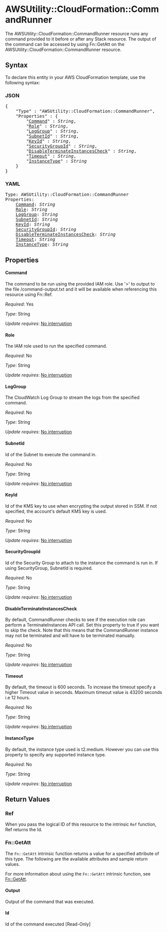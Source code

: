 # AWSUtility::CloudFormation::CommandRunner

The AWSUtility::CloudFormation::CommandRunner resource runs any command provided to it before or after any Stack resource. The output of the command can be accessed by using Fn::GetAtt on the AWSUtility::CloudFormation::CommandRunner resource.

## Syntax

To declare this entity in your AWS CloudFormation template, use the following syntax:

### JSON

<pre>
{
    "Type" : "AWSUtility::CloudFormation::CommandRunner",
    "Properties" : {
        "<a href="#command" title="Command">Command</a>" : <i>String</i>,
        "<a href="#role" title="Role">Role</a>" : <i>String</i>,
        "<a href="#loggroup" title="LogGroup">LogGroup</a>" : <i>String</i>,
        "<a href="#subnetid" title="SubnetId">SubnetId</a>" : <i>String</i>,
        "<a href="#keyid" title="KeyId">KeyId</a>" : <i>String</i>,
        "<a href="#securitygroupid" title="SecurityGroupId">SecurityGroupId</a>" : <i>String</i>,
        "<a href="#disableterminateinstancescheck" title="DisableTerminateInstancesCheck">DisableTerminateInstancesCheck</a>" : <i>String</i>,
        "<a href="#timeout" title="Timeout">Timeout</a>" : <i>String</i>,
        "<a href="#instancetype" title="InstanceType">InstanceType</a>" : <i>String</i>
    }
}
</pre>

### YAML

<pre>
Type: AWSUtility::CloudFormation::CommandRunner
Properties:
    <a href="#command" title="Command">Command</a>: <i>String</i>
    <a href="#role" title="Role">Role</a>: <i>String</i>
    <a href="#loggroup" title="LogGroup">LogGroup</a>: <i>String</i>
    <a href="#subnetid" title="SubnetId">SubnetId</a>: <i>String</i>
    <a href="#keyid" title="KeyId">KeyId</a>: <i>String</i>
    <a href="#securitygroupid" title="SecurityGroupId">SecurityGroupId</a>: <i>String</i>
    <a href="#disableterminateinstancescheck" title="DisableTerminateInstancesCheck">DisableTerminateInstancesCheck</a>: <i>String</i>
    <a href="#timeout" title="Timeout">Timeout</a>: <i>String</i>
    <a href="#instancetype" title="InstanceType">InstanceType</a>: <i>String</i>
</pre>

## Properties

#### Command

The command to be run using the provided IAM role. Use '>' to output to the file /command-output.txt and it will be available when referencing this resource using Fn::Ref.

_Required_: Yes

_Type_: String

_Update requires_: [No interruption](https://docs.aws.amazon.com/AWSCloudFormation/latest/UserGuide/using-cfn-updating-stacks-update-behaviors.html#update-no-interrupt)

#### Role

The IAM role used to run the specified command.

_Required_: No

_Type_: String

_Update requires_: [No interruption](https://docs.aws.amazon.com/AWSCloudFormation/latest/UserGuide/using-cfn-updating-stacks-update-behaviors.html#update-no-interrupt)

#### LogGroup

The CloudWatch Log Group to stream the logs from the specified command.

_Required_: No

_Type_: String

_Update requires_: [No interruption](https://docs.aws.amazon.com/AWSCloudFormation/latest/UserGuide/using-cfn-updating-stacks-update-behaviors.html#update-no-interrupt)

#### SubnetId

Id of the Subnet to execute the command in.

_Required_: No

_Type_: String

_Update requires_: [No interruption](https://docs.aws.amazon.com/AWSCloudFormation/latest/UserGuide/using-cfn-updating-stacks-update-behaviors.html#update-no-interrupt)

#### KeyId

Id of the KMS key to use when encrypting the output stored in SSM. If not specified, the account's default KMS key is used.

_Required_: No

_Type_: String

_Update requires_: [No interruption](https://docs.aws.amazon.com/AWSCloudFormation/latest/UserGuide/using-cfn-updating-stacks-update-behaviors.html#update-no-interrupt)

#### SecurityGroupId

Id of the Security Group to attach to the instance the command is run in. If using SecurityGroup, SubnetId is required.

_Required_: No

_Type_: String

_Update requires_: [No interruption](https://docs.aws.amazon.com/AWSCloudFormation/latest/UserGuide/using-cfn-updating-stacks-update-behaviors.html#update-no-interrupt)

#### DisableTerminateInstancesCheck

By default, CommandRunner checks to see if the execution role can perform a TerminateInstances API call. Set this property to true if you want to skip the check. Note that this means that the CommandRunner instance may not be terminated and will have to be terminated manually.

_Required_: No

_Type_: String

_Update requires_: [No interruption](https://docs.aws.amazon.com/AWSCloudFormation/latest/UserGuide/using-cfn-updating-stacks-update-behaviors.html#update-no-interrupt)

#### Timeout

By default, the timeout is 600 seconds. To increase the timeout specify a higher Timeout value in seconds. Maximum timeout value is 43200 seconds i.e 12 hours.

_Required_: No

_Type_: String

_Update requires_: [No interruption](https://docs.aws.amazon.com/AWSCloudFormation/latest/UserGuide/using-cfn-updating-stacks-update-behaviors.html#update-no-interrupt)

#### InstanceType

By default, the instance type used is t2.medium. However you can use this property to specify any supported instance type.

_Required_: No

_Type_: String

_Update requires_: [No interruption](https://docs.aws.amazon.com/AWSCloudFormation/latest/UserGuide/using-cfn-updating-stacks-update-behaviors.html#update-no-interrupt)

## Return Values

### Ref

When you pass the logical ID of this resource to the intrinsic `Ref` function, Ref returns the Id.

### Fn::GetAtt

The `Fn::GetAtt` intrinsic function returns a value for a specified attribute of this type. The following are the available attributes and sample return values.

For more information about using the `Fn::GetAtt` intrinsic function, see [Fn::GetAtt](https://docs.aws.amazon.com/AWSCloudFormation/latest/UserGuide/intrinsic-function-reference-getatt.html).

#### Output

Output of the command that was executed.

#### Id

Id of the command executed [Read-Only]
